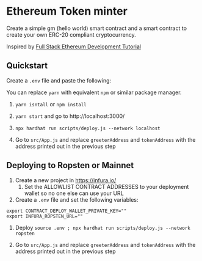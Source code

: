 # Ethereum Token minter

Create a simple gm (hello world) smart contract and a smart contract to create your own ERC-20 compliant cryptocurrency.

Inspired by [Full Stack Ethereum Development Tutorial](https://dev.to/dabit3/the-complete-guide-to-full-stack-ethereum-development-3j13)

## Quickstart

Create a `.env` file and paste the following:

You can replace `yarn` with equivalent `npm` or similar package manager.

1. `yarn isntall` or `npm install`

1. `yarn start` and go to http://localhost:3000/

1. `npx hardhat run scripts/deploy.js --network localhost`

1. Go to `src/App.js` and replace `greeterAddress` and `tokenAddress` with the address printed out in the previous step


## Deploying to Ropsten or Mainnet

1. Create a new project in https://infura.io/
    1. Set the ALLOWLIST CONTRACT ADDRESSES to your deployment wallet so no one else can use your URL
1. Create a `.env` file and set the following variables:

```
export CONTRACT_DEPLOY_WALLET_PRIVATE_KEY=""
export INFURA_ROPSTEN_URL=""
```

1. Deploy `source .env ; npx hardhat run scripts/deploy.js --network ropsten`

1. Go to `src/App.js` and replace `greeterAddress` and `tokenAddress` with the address printed out in the previous step